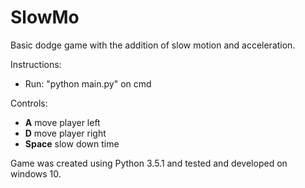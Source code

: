 # SlowMo
Basic dodge game with the addition of slow motion and acceleration. 

Instructions:

* Run: "python main.py" on cmd

Controls:

* **A** move player left
* **D** move player right
* **Space** slow down time

Game was created using Python 3.5.1 and tested and developed on windows 10.

